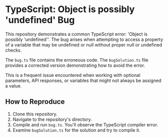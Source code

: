 # TypeScript: Object is possibly 'undefined' Bug

This repository demonstrates a common TypeScript error: 'Object is possibly 'undefined''.  The bug arises when attempting to access a property of a variable that may be undefined or null without proper null or undefined checks.

The `bug.ts` file contains the erroneous code.  The `bugSolution.ts` file provides a corrected version demonstrating how to avoid the error.

This is a frequent issue encountered when working with optional parameters, API responses, or variables that might not always be assigned a value.

## How to Reproduce

1. Clone this repository.
2. Navigate to the repository's directory.
3. Compile and run `bug.ts`. You'll observe the TypeScript compiler error.
4. Examine `bugSolution.ts` for the solution and try to compile it.